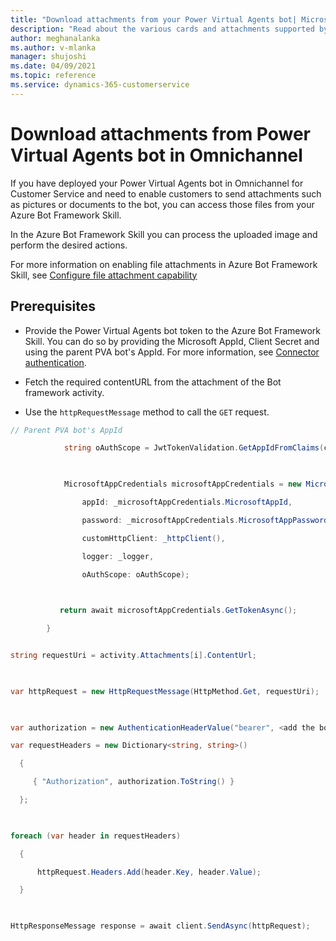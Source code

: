 ```yaml
---
title: "Download attachments from your Power Virtual Agents bot| Microsoft Docs"
description: "Read about the various cards and attachments supported by various channels."
author: meghanalanka
ms.author: v-mlanka
manager: shujoshi
ms.date: 04/09/2021
ms.topic: reference
ms.service: dynamics-365-customerservice
---
```


# Download attachments from Power Virtual Agents bot in Omnichannel

If you have deployed your Power Virtual Agents bot in Omnichannel for Customer Service and need to enable customers to send attachments such as pictures or documents to the bot, you can access those files from your Azure Bot Framework Skill. 

In the Azure Bot Framework Skill you can process the uploaded image and perform the desired actions. 

For more information on enabling file attachments in Azure Bot Framework Skill, see [Configure file attachment capability](configure-file-attachment.md)

## Prerequisites

- Provide the Power Virtual Agents bot token to the Azure Bot Framework Skill. You can do so by providing the Microsoft AppId, Client Secret and using the parent PVA bot's AppId. For more information, see [Connector authentication](https://docs.microsoft.com/azure/bot-service/rest-api/bot-framework-rest-connector-authentication?view=azure-bot-service-4.0).

- Fetch the required contentURL from the attachment of the Bot framework activity.

- Use the `httpRequestMessage` method to call the `GET` request.

``` csharp
// Parent PVA bot's AppId 

            string oAuthScope = JwtTokenValidation.GetAppIdFromClaims(claimsIdentity.Claims); 

 

            MicrosoftAppCredentials microsoftAppCredentials = new MicrosoftAppCredentials( 

                appId: _microsoftAppCredentials.MicrosoftAppId, 

                password: _microsoftAppCredentials.MicrosoftAppPassword, 

                customHttpClient: _httpClient(), 

                logger: _logger, 

                oAuthScope: oAuthScope); 

 

           return await microsoftAppCredentials.GetTokenAsync(); 

        } 

```

``` csharp

string requestUri = activity.Attachments[i].ContentUrl; 

 

var httpRequest = new HttpRequestMessage(HttpMethod.Get, requestUri); 

  

var authorization = new AuthenticationHeaderValue("bearer", <add the botToken here>); 

var requestHeaders = new Dictionary<string, string>() 

  { 

     { "Authorization", authorization.ToString() } 

  }; 

 

foreach (var header in requestHeaders) 

  { 

      httpRequest.Headers.Add(header.Key, header.Value); 

  } 

 

HttpResponseMessage response = await client.SendAsync(httpRequest); 

```


 